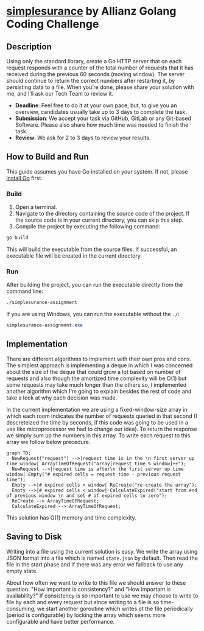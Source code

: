 # [simplesurance](https://www.simplesurance.com/) by Allianz Golang Coding Challenge

## Description

Using only the standard library, create a Go HTTP server that on each request responds with a
counter of the total number of requests that it has received during the previous 60 seconds
(moving window). The server should continue to return the correct numbers after restarting it, by
persisting data to a file.
When you’re done, please share your solution with me, and I’ll ask our Tech Team to review it.

- **Deadline**: Feel free to do it at your own pace, but, to give you an overview, candidates usually
  take up to 3 days to complete the task.
- **Submission**: We accept your task via GitHub, GitLab or any Git-based Software. Please also
  share how much time was needed to finish the task.
- **Review**: We ask for 2 to 3 days to review your results.

## How to Build and Run

This guide assumes you have Go installed on your system. If not, please [install Go](https://golang.org/doc/install)
first.

### Build

1. Open a terminal.
2. Navigate to the directory containing the source code of the project.
   If the source code is in your current directory, you can skip this step.
3. Compile the project by executing the following command:

```bash
go build
```

This will build the executable from the source files. If successful, an executable file
will be created in the current directory.

### Run

After building the project,
you can run the executable directly from the command line:

```bash
./simplesurance-assignment
```

If you are using Windows, you can run the executable without the `./`:

```powershell
simplesurance-assignment.exe
```

## Implementation

There are different algorithms to implement with their own pros and cons. The simplest approach is implementing
a deque in which I was concerned about the size of the deque that could grow a lot based on number of requests and also
though the amortized time complexity will be O(1) but some requests may take much longer than the others so, I
implemented another algorithm which I'm going to explain besides the rest of code and take a look at why each decision
was made.

In the current implementation we are using a fixed-window-size array in which each room indicates the number of requests
queried in that second (I descreteized the time by seconds, if this code was going to be used in a use like
microprocessor we had to change our idea). To return the response we simply sum up the numbers in this array. To write
each request to this array we follow below precedure.

```mermaid
graph TD;
  NewRequest("request") -->|request time is in the \n first server up time window| ArrayTimeOfRequest("array[request time % window]++");
  NewRequest -->|request time is after\n the first server up time window| Empty("# expired cells = request time - previous request time");
  Empty -->|# expired cells > window| ReCreate("re-create the array");
  Empty -->|# expired cells < window| CalculateExpired("start from end of previous window \n and set # of expired cells to zero");
  ReCreate --> ArrayTimeOfRequest;
  CalculateExpired --> ArrayTimeOfRequest;
```

This solution has O(1) memory and time complexity.

## Saving to Disk

Writing into a file using the current solution is easy. We write
the array using JSON format into a file which is named `state.json` by default.
Then read the file in the start phase and if there was any error we fallback to use
any empty state.

About how often we want to write to this file we should answer to these question: "How important is consistency?" and
"How important is availability?" If consistency is so important to use we may choose to write to file by each and every
request but since writing to a file is so time-consuming, we start another goroutine which writes ot the file
periodically (period is configurable) by locking the array which seems more configurable and have better performance.
